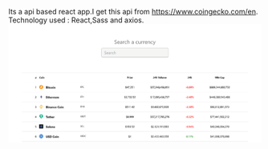 Its a api based react app.I get this api from https://www.coingecko.com/en.
Technology used : React,Sass and axios.
![alt text](https://github.com/Freeman1997/CryptoTracker-v1/blob/master/Cryptocurrency%20Traccker.png?raw=true)
